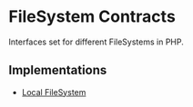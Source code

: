 # FileSystem Contracts

Interfaces set for different FileSystems in PHP.

## Implementations

* [Local FileSystem](https://github.com/ArtARTs36/php-local-file-system)
